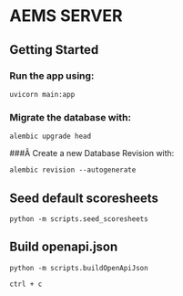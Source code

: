 # AEMS SERVER

## Getting Started

### Run the app using:

```
uvicorn main:app
```

### Migrate the database with:

```
alembic upgrade head
```

###Â Create a new Database Revision with:

```
alembic revision --autogenerate
```

## Seed default scoresheets

```
python -m scripts.seed_scoresheets
```

## Build openapi.json

```
python -m scripts.buildOpenApiJson

ctrl + c
```

